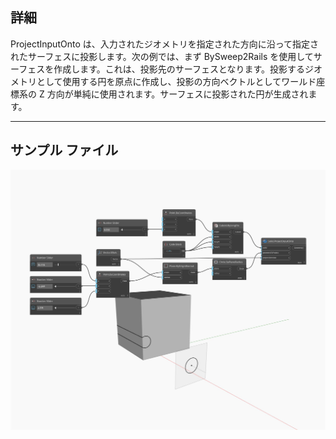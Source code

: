 ## 詳細
ProjectInputOnto は、入力されたジオメトリを指定された方向に沿って指定されたサーフェスに投影します。次の例では、まず BySweep2Rails を使用してサーフェスを作成します。これは、投影先のサーフェスとなります。投影するジオメトリとして使用する円を原点に作成し、投影の方向ベクトルとしてワールド座標系の Z 方向が単純に使用されます。サーフェスに投影された円が生成されます。
___
## サンプル ファイル

![ProjectInputOnto](./Autodesk.DesignScript.Geometry.Solid.ProjectInputOnto_img.jpg)


